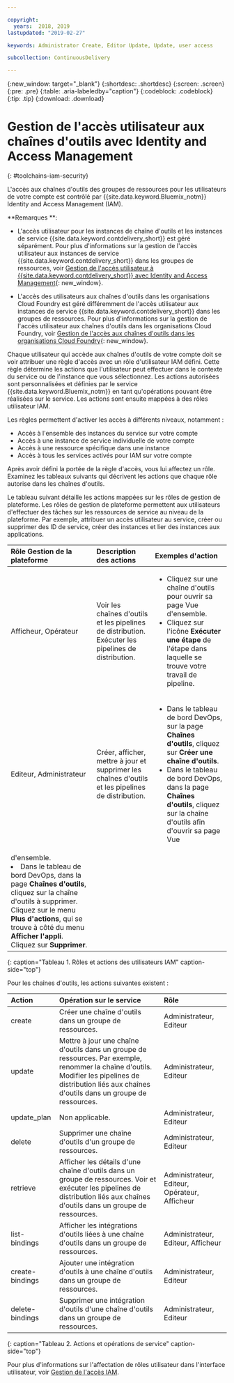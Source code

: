 ```yaml
---

copyright:
  years:  2018, 2019
lastupdated: "2019-02-27"

keywords: Administrator Create, Editor Update, Update, user access

subcollection: ContinuousDelivery

---
```


{:new_window: target="_blank"}
{:shortdesc: .shortdesc}
{:screen: .screen}
{:pre: .pre}
{:table: .aria-labeledby="caption"}
{:codeblock: .codeblock}
{:tip: .tip}
{:download: .download}


# Gestion de l'accès utilisateur aux chaînes d'outils avec Identity and Access Management
{: #toolchains-iam-security}

L'accès aux chaînes d'outils des groupes de ressources pour les utilisateurs de votre compte est contrôlé par {{site.data.keyword.Bluemix_notm}} Identity and Access Management (IAM). 

**Remarques **: 

* L'accès utilisateur pour les instances de chaîne d'outils et les instances de service {{site.data.keyword.contdelivery_short}} est géré séparément. Pour plus d'informations sur la gestion de l'accès utilisateur aux instances de service {{site.data.keyword.contdelivery_short}} dans les groupes de ressources, voir [Gestion de l'accès utilisateur à {{site.data.keyword.contdelivery_short}} avec Identity and Access Management](/docs/services/ContinuousDelivery?topic=ContinuousDelivery-cd-iam-security){: new_window}.

* L'accès des utilisateurs aux chaînes d'outils dans les organisations Cloud Foundry est géré différemment de l'accès utilisateur aux instances de service {{site.data.keyword.contdelivery_short}} dans les groupes de ressources. Pour plus d'informations sur la gestion de l'accès utilisateur aux chaînes d'outils dans les organisations Cloud Foundry, voir [Gestion de l'accès aux chaînes d'outils dans les organisations Cloud Foundry](/docs/services/ContinuousDelivery?topic=ContinuousDelivery-toolchains-using#managing_access_orgs){: new_window}.

Chaque utilisateur qui accède aux chaînes d'outils de votre compte doit se voir attribuer une règle d'accès avec un rôle d'utilisateur IAM défini. Cette règle détermine les actions que l'utilisateur peut effectuer dans le contexte du service ou de l'instance que vous sélectionnez. Les actions autorisées sont personnalisées et définies par le service {{site.data.keyword.Bluemix_notm}} en tant qu'opérations pouvant être réalisées sur le service. Les actions sont ensuite mappées à des rôles utilisateur IAM.

Les règles permettent d'activer les accès à différents niveaux, notamment : 

* Accès à l'ensemble des instances du service sur votre compte
* Accès à une instance de service individuelle de votre compte
* Accès à une ressource spécifique dans une instance
* Accès à tous les services activés pour IAM sur votre compte

Après avoir défini la portée de la règle d'accès, vous lui affectez un rôle. Examinez les tableaux suivants qui décrivent les actions que chaque rôle autorise dans les chaînes d'outils.

Le tableau suivant détaille les actions mappées sur les rôles de gestion de plateforme. Les rôles de gestion de plateforme permettent aux utilisateurs d'effectuer des tâches sur les ressources de service au niveau de la plateforme. Par exemple, attribuer un accès utilisateur au service, créer ou supprimer des ID de service, créer des instances et lier des instances aux applications.

| Rôle Gestion de la plateforme | Description des actions | Exemples d'action|
|:-----------------|:-----------------|:-----------------|
| Afficheur, Opérateur | Voir les chaînes d'outils et les pipelines de distribution. Exécuter les pipelines de distribution. | <ul><li>Cliquez sur une chaîne d'outils pour ouvrir sa page Vue d'ensemble.</li><li>Cliquez sur l'icône **Exécuter une étape** de l'étape dans laquelle se trouve votre travail de pipeline.</li></ul> |
| Editeur, Administrateur | Créer, afficher, mettre à jour et supprimer les chaînes d'outils et les pipelines de distribution. |<ul><li>Dans le tableau de bord DevOps, sur la page **Chaînes d'outils**, cliquez sur **Créer une chaîne d'outils**.</li><li>Dans le tableau de bord DevOps, dans la page **Chaînes d'outils**, cliquez sur la chaîne d'outils afin d'ouvrir sa page Vue
d'ensemble.</li><li>Dans le tableau de bord DevOps, dans la page **Chaînes d'outils**, cliquez sur la chaîne d'outils à supprimer. Cliquez sur le menu **Plus d'actions**, qui se trouve à côté du menu **Afficher l'appli**. Cliquez sur **Supprimer**.</li></ul> |
{: caption="Tableau 1. Rôles et actions des utilisateurs IAM" caption-side="top"}

 Pour les chaînes d'outils, les actions suivantes existent :

| Action | Opération sur le service | Rôle
|:-----------------|:-----------------|:--------------|
| create | Créer une chaîne d'outils dans un groupe de ressources. | Administrateur, Editeur |
| update | Mettre à jour une chaîne d'outils dans un groupe de ressources. Par exemple, renommer la chaîne d'outils. Modifier les pipelines de distribution liés aux chaînes d'outils dans un groupe de ressources. | Administrateur, Editeur |
| update_plan | Non applicable. | Administrateur, Editeur |
| delete | Supprimer une chaîne d'outils d'un groupe de ressources. | Administrateur, Editeur |
| retrieve | Afficher les détails d'une chaîne d'outils dans un groupe de ressources. Voir et exécuter les pipelines de distribution liés aux chaînes d'outils dans un groupe de ressources. | Administrateur, Editeur, Opérateur, Afficheur |
| list-bindings | Afficher les intégrations d'outils liées à une chaîne d'outils dans un groupe de ressources. | Administrateur, Editeur, Afficheur |
| create-bindings | Ajouter une intégration d'outils à une chaîne d'outils dans un groupe de ressources. | Administrateur, Editeur |
| delete-bindings | Supprimer une intégration d'outils d'une chaîne d'outils dans un groupe de ressources. | Administrateur, Editeur |
{: caption="Tableau 2. Actions et opérations de service" caption-side="top"}

Pour plus d'informations sur l'affectation de rôles utilisateur dans l'interface utilisateur, voir [Gestion de l'accès IAM](/docs/iam?topic=iam-iammanidaccser).

<!--This link is not live in production yet. Use https://console.bluemix.net/docs/iam/iamusermanage.html#iamusermanage until the link above is available in production.-->
